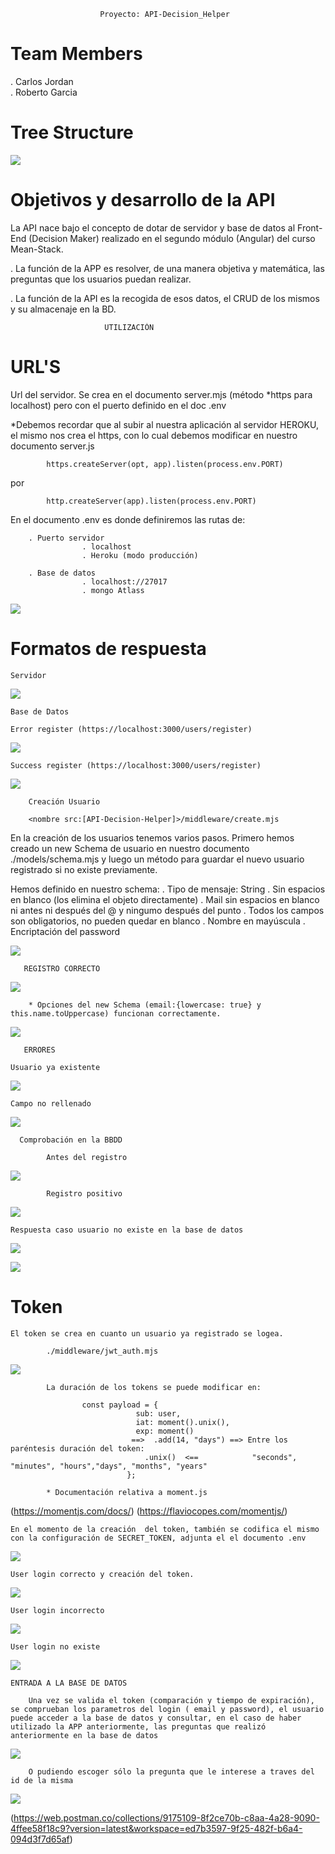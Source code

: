                         Proyecto: API-Decision_Helper

# Team Members
    
. Carlos Jordan  
. Roberto Garcia

# Tree Structure

![](https://imgur.com/FUbrrbI.png)

#  Objetivos y desarrollo de la API  

La API nace bajo el concepto de dotar de servidor y base de datos al Front-End (Decision Maker) realizado en el segundo módulo (Angular) del curso Mean-Stack.

. La función de la APP es resolver, de una manera objetiva y matemática, las preguntas que los usuarios puedan realizar. 

. La función de la API es la recogida de esos datos, el CRUD de los mismos y su almacenaje en la BD. 



                         UTILIZACIÓN        

# URL'S

Url del servidor. Se crea en el documento server.mjs (método *https para localhost) pero con el puerto definido en el doc .env
  
 *Debemos recordar que al subir al nuestra aplicación al servidor HEROKU, el mismo nos crea el https, con lo cual debemos modificar en nuestro documento server.js 

            https.createServer(opt, app).listen(process.env.PORT)
por

            http.createServer(app).listen(process.env.PORT)

En el documento  .env es donde definiremos las rutas de:

        . Puerto servidor
                    . localhost
                    . Heroku (modo producción)

        . Base de datos
                    . localhost://27017
                    . mongo Atlass

![](https://imgur.com/0Mtrk03.png)

# Formatos de respuesta

    Servidor

![](https://imgur.com/2AH61RE.png)

    Base de Datos

    Error register (https://localhost:3000/users/register)

![](https://imgur.com/VoxjoFF.png)

    Success register (https://localhost:3000/users/register)

![](https://imgur.com/Vbovdsg.png)

    

        Creación Usuario

        <nombre src:[API-Decision-Helper]>/middleware/create.mjs

En la creación de los usuarios tenemos varios pasos. Primero hemos creado un new Schema de usuario en nuestro documento ./models/schema.mjs y luego un método para guardar el nuevo usuario registrado si no existe previamente.

Hemos definido en nuestro schema:
            . Tipo de mensaje: String
            . Sin espacios en blanco (los elimina el objeto directamente)
            . Mail sin espacios en blanco ni antes ni después del @ y ningumo después del punto
            . Todos los campos son obligatorios, no pueden quedar en blanco
            . Nombre en mayúscula
            . Encriptación del password

![](https://imgur.com/EaY5HWl.png)   

       REGISTRO CORRECTO

![](https://imgur.com/jAvBWmj.png)  

        * Opciones del new Schema (email:{lowercase: true} y this.name.toUppercase) funcionan correctamente.

![](https://imgur.com/lelIsMI.png)
         
       ERRORES

    Usuario ya existente  

![](https://imgur.com/m62VGtL.png)   

    Campo no rellenado

![](https://imgur.com/4vHgJBM.png)    



      Comprobación en la BBDD

            Antes del registro

![](https://imgur.com/c8DE4Za.png)

            Registro positivo

![](https://imgur.com/qhz3VFr.png)
    
    Respuesta caso usuario no existe en la base de datos

![](https://imgur.com/TDsGp4r.png)
            
![](https://imgur.com/5uUKixD.png)

# Token

    El token se crea en cuanto un usuario ya registrado se logea. 
    
            ./middleware/jwt_auth.mjs

![](https://imgur.com/sejxwGS.png)

            La duración de los tokens se puede modificar en:

                    const payload = {
                                sub: user,
                                iat: moment().unix(),
                                exp: moment()                                
                               ==>  .add(14, "days") ==> Entre los paréntesis duración del token:  
                                  .unix()  <==            "seconds", "minutes", "hours","days", "months", "years"
                              };

            * Documentación relativa a moment.js
(https://momentjs.com/docs/)
(https://flaviocopes.com/momentjs/)

    En el momento de la creación  del token, también se codifica el mismo con la configuración de SECRET_TOKEN, adjunta el el documento .env

![](https://imgur.com/CX4Vc5h.png)         

    User login correcto y creación del token.

![](https://imgur.com/0uUe1xh.png)  

    User login incorrecto

![](https://imgur.com/UbVjRcF.png)

    User login no existe

![](https://imgur.com/cSiaU6Y.png)        

    ENTRADA A LA BASE DE DATOS

        Una vez se valida el token (comparación y tiempo de expiración), se comprueban los parametros del login ( email y password), el usuario puede acceder a la base de datos y consultar, en el caso de haber utilizado la APP anteriormente, las preguntas que realizó anteriormente en la base de datos

![](https://imgur.com/6sDqQeM.png)

        O pudiendo escoger sólo la pregunta que le interese a traves del id de la misma

![](https://imgur.com/0SM2WO7.png)    


   
(https://web.postman.co/collections/9175109-8f2ce70b-c8aa-4a28-9090-4ffee58f18c9?version=latest&workspace=ed7b3597-9f25-482f-b6a4-094d3f7d65af)            
                          

            


    



